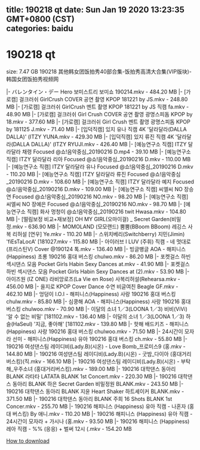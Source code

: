 
title: 190218 qt
date: Sun Jan 19 2020 13:23:35 GMT+0800 (CST)    
categories: baidu
---

# 190218 qt
size: 7.47 GB
 190218 其他韩女团饭拍秀40部合集-饭拍秀高清大合集(VIP版块)-韩国女团饭拍秀视频网
 
|- バレンタイン・デー Hero 보미스트리 보미쇼 190214.mkv - 484.20 MB
|- [가로캠] 걸크러쉬 GirlCrush COVER 공연 촬영 KPOP 181221 by JS.mkv - 248.80 MB
|- [가로캠] 걸크러쉬 GirlCrush 멘트 촬영 KPOP 181221 by JS 직캠 fa.mkv - 48.90 MB
|- [가로캠] 걸크러쉬 Girl Crush COVER 공연 촬영 광명스피돔 KPOP by 18.mkv - 377.60 MB
|- [가로캠] 걸크러쉬 Girl Crush 멘트 촬영 광명스피돔 KPOP by 181125 J.mkv - 71.40 MB
|- [입덕직캠] 있지 유나 직캠 4K '달라달라(DALLA DALLA)' (ITZY YUNA.mkv - 429.30 MB
|- [입덕직캠] 있지 류진 직캠 4K '달라달라(DALLA DALLA)' (ITZY RYUJI.mkv - 426.40 MB
|- [예능연구소 직캠] ITZY 달라달라 채령 Focused @쇼!음악중심_20190216 D.mp4 - 39.10 MB
|- [예능연구소 직캠] ITZY 달라달라 리아 Focused @쇼!음악중심_20190216 D.mkv - 110.00 MB
|- [예능연구소 직캠] ITZY 달라달라 유나 Focused @쇼!음악중심_20190216 D.mkv - 110.20 MB
|- [예능연구소 직캠] ITZY 달라달라 류진 Focused @쇼!음악중심_20190216 D.mkv - 108.60 MB
|- [예능연구소 직캠] ITZY 달라달라 예지 Focused @쇼!음악중심_20190216 D.mkv - 109.00 MB
|- [예능연구소 직캠] 씨엘씨 NO 장승연 Focused @쇼!음악중심_20190216 NO.mkv - 98.20 MB
|- [예능연구소 직캠] 씨엘씨 NO 장예은 Focused @쇼!음악중심_20190216 NO.mkv - 98.70 MB
|- [예능연구소 직캠] 화사 멍청이 @쇼!음악중심_20190216 twit Hwasa.mkv - 104.80 MB
|- [떨림보정 비교+재보정] OH MY GIRL(오마이걸) _ Secret Garden(비밀정.mkv - 636.90 MB
|- MOMOLAND (모모랜드) 뿜뿜(BBoom BBoom) 레깅스 사복 리허설 [연우] Ye.mkv - 110.20 MB
|- 스위치베리(Switchberry) 지민(Jimin) 'fiEsTaLocA' [181027.mkv - 115.80 MB
|- 아이러브 I LUV (주휘) 직캠 - 네 멋대로 (프리스틴V) Cover @190124 톡.mkv - 136.40 MB
|- 빙글뱅글 AOA - 해피니스(Happiness) 초롱 190216 홍대 버스킹 chulwo.mkv - 86.20 MB
|- 포켓걸스 하빈 섹시댄스 모음 Pocket Girls Habin Sexy Dances at.mkv - 41.90 MB
|- 포켓걸스 하빈 섹시댄스 모음 Pocket Girls Habin Sexy Dances at (2).mkv - 53.90 MB
|- 아이즈원 (IZ ONE) 라비앙로즈(La Vie en Rose) 사복리허설(Rehearsa.mkv - 456.00 MB
|- 을지로 KPOP Cover Dance 수연 비글여친 Beagle GF.mkv - 462.10 MB
|- 엉덩이 I.O.I - 해피니스(Happiness) 사랑 190216 홍대 버스킹 chulw.mkv - 85.80 MB
|- 심쿵해 AOA - 해피니스(Happiness) 사랑 190216 홍대 버스킹 chulwoo.mkv - 70.90 MB
|- 이달의 소녀 1／3(LOONA 1／3) 비비(ViVi) '알 수 없는 비밀' [181102.mkv - 136.40 MB
|- 이달의 소녀 1／3(LOONA 1／3) 하슬(HaSeul) '지금, 좋아해' [181102.mkv - 139.80 MB
|- 핫해 배드키즈 - 해피니스(Happiness) 사랑 190216 홍대 버스킹 chulwoo.mkv - 71.50 MB
|- 24시간이 모자라 선미 - 해피니스(Happiness) 유아 190216 홍대 버스킹 ch.mkv - 55.80 MB
|- 190216 여성댄스팀 레이디비(Lady.B)(시온) - Love Bomb_프로미스9 (홍.mkv - 144.80 MB
|- 190216 여성댄스팀 레이디비(Lady.B)(시온) - 굿밤_다이아 (홍대거리버스킹)(직.mkv - 166.10 MB
|- 190216 여성댄스팀 레이디비(Lady.B)(시온) - 부탁해_우주소녀 (홍대거리버스킹).mkv - 189.00 MB
|- 190216 대학댄스 동아리 BLANK 라타타 LATATA BLANK 1st Concert.mkv - 220.30 MB
|- 190216 대학댄스 동아리 BLANK 하은 Secret Garden 비밀정원 BLANK.mkv - 243.50 MB
|- 190216 대학댄스 동아리 BLANK 지윤 Heart Shaker 하트셰이커 BLANK.mkv - 371.50 MB
|- 190216 대학댄스 동아리 BLANK 주희 16 Shots BLANK 1st Concer.mkv - 255.70 MB
|- 190216 해피니스 (Happiness) 유아 직캠 - 나혼자 (홍대 버스킹) By 애니.mkv - 110.20 MB
|- 190216 해피니스 (Happiness) 유아 직캠 - 24시간이 모자라 + 가시나 (홍.mkv - 93.50 MB
|- 190216 해피니스 (Happiness) 레아 직캠 - %% (응응) + 벌써 12시 (.mkv - 154.20 MB

[How to download](https://bpcam.bemobtrk.com/go/2ceec3aa-1ca2-46d6-b9ff-aaa5c184517c?jno=27)